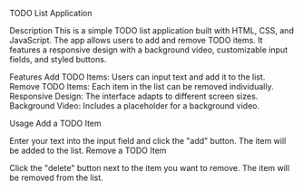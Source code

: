 


TODO List Application

Description
This is a simple TODO list application built with HTML, CSS, and JavaScript. The app allows users to add and remove TODO items. It features a responsive design with a background video, customizable input fields, and styled buttons.

Features
Add TODO Items: Users can input text and add it to the list.
Remove TODO Items: Each item in the list can be removed individually.
Responsive Design: The interface adapts to different screen sizes.
Background Video: Includes a placeholder for a background video.

Usage
Add a TODO Item

Enter your text into the input field and click the "add" button.
The item will be added to the list.
Remove a TODO Item

Click the "delete" button next to the item you want to remove.
The item will be removed from the list.
